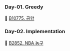 ### Day-01. Greedy
🥇 [B10775. 공항](https://www.acmicpc.net/problem/10775)

### Day-02. Implementation
🥈 [B2852. NBA 농구](https://www.acmicpc.net/problem/2852)
